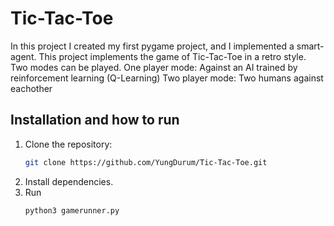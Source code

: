 # Tic-Tac-Toe
In this project I created my first pygame project, and I implemented a smart-agent.
This project implements the game of Tic-Tac-Toe in a retro style.
Two modes can be played.
    One player mode:
        Against an AI trained by reinforcement learning (Q-Learning)
    Two player mode:
          Two humans against eachother

## Installation and how to run

1. Clone the repository:
    ```bash
   git clone https://github.com/YungDurum/Tic-Tac-Toe.git
2. Install dependencies.
3. Run 
    ```bash
    python3 gamerunner.py
